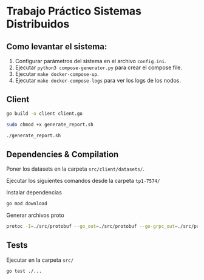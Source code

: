 # Trabajo Práctico Sistemas Distribuidos

## Como levantar el sistema:
1. Configurar parámetros del sistema en el archivo `config.ini`.
2. Ejecutar `python3 compose-generator.py` para crear el compose file.
3. Ejecutar `make docker-compose-up`.
4. Ejecutar `make docker-compose-logs` para ver los logs de los nodos.


## Client

```bash
go build -o client client.go

sudo chmod +x generate_report.sh

./generate_report.sh
```

## Dependencies & Compilation

Poner los datasets en la carpeta `src/client/datasets/`.

Ejecutar los siguientes comandos desde la carpeta `tp1-7574/`

Instalar dependencias

```bash
go mod download
```

Generar archivos proto

```bash
protoc -I=./src/protobuf --go_out=./src/protobuf --go-grpc_out=./src/protobuf ./src/protobuf/*.proto
```

## Tests

Ejecutar en la carpeta `src/`

```bash
go test ./...
```
